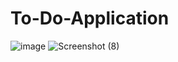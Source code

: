 # To-Do-Application
![image](https://github.com/ShivAkash/To-Do-Application/assets/75986286/66feb186-c153-459b-befe-55d6773c5053)
![Screenshot (8)](https://github.com/ShivAkash/To-Do-Application/assets/75986286/f2a76207-b4ab-47f2-ac8f-54755e302a7c)
